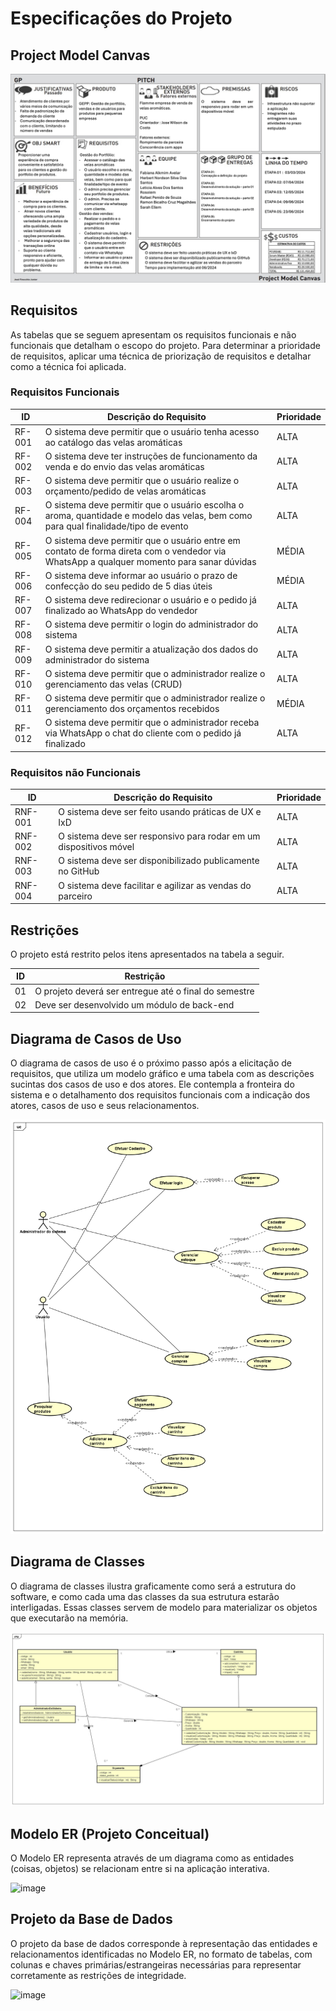 # Especificações do Projeto

## Project Model Canvas

![project-model-canvas-.png](img/project-model-canvas-.png)

## Requisitos

As tabelas que se seguem apresentam os requisitos funcionais e não funcionais que detalham o escopo do projeto. Para determinar a prioridade de requisitos, aplicar uma técnica de priorização de requisitos e detalhar como a técnica foi aplicada.

### Requisitos Funcionais

|ID    | Descrição do Requisito  | Prioridade |
|------|-----------------------------------------|----|
|RF-001 | O sistema deve permitir que o usuário tenha acesso ao catálogo das velas aromáticas | ALTA |
|RF-002 | O sistema deve ter instruções de funcionamento da venda e do envio das velas aromáticas | ALTA |
|RF-003| O sistema deve permitir que o usuário realize o orçamento/pedido de velas aromáticas | ALTA | 
|RF-004| O sistema deve permitir que o usuário escolha o aroma, quantidade e modelo das velas, bem como para qual finalidade/tipo de evento  | ALTA |
|RF-005| O sistema deve permitir que o usuário entre em contato de forma direta com o vendedor via WhatsApp a qualquer momento para sanar dúvidas | MÉDIA |
|RF-006| O sistema deve informar ao usuário o prazo de confecção do seu pedido de 5 dias úteis | MÉDIA |
|RF-007| O sistema deve redirecionar o usuário e o pedido já finalizado ao WhatsApp do vendedor  | ALTA |
|RF-008| O sistema deve permitir o login do administrador do sistema  | ALTA |
|RF-009| O sistema deve permitir a atualização dos dados do administrador do sistema | ALTA |
|RF-010| O sistema deve permitir que o administrador realize o gerenciamento das velas (CRUD)  | ALTA |
|RF-011| O sistema deve permitir que o administrador realize o gerenciamento dos orçamentos recebidos  | MÉDIA |
|RF-012| O sistema deve permitir que o administrador receba via WhatsApp o chat do cliente com o pedido já finalizado | ALTA |

### Requisitos não Funcionais

|ID     | Descrição do Requisito  |Prioridade |
|-------|-------------------------|----|
|RNF-001| O sistema deve ser feito usando práticas de UX e IxD | ALTA | 
|RNF-002| O sistema deve ser responsivo para rodar em um dispositivos móvel  | ALTA | 
|RNF-003| O sistema deve ser disponibilizado publicamente no GitHub |  ALTA | 
|RNF-004| O sistema deve facilitar e agilizar as vendas do parceiro |  ALTA | 

## Restrições

O projeto está restrito pelos itens apresentados na tabela a seguir.

|ID| Restrição                                             |
|--|-------------------------------------------------------|
|01| O projeto deverá ser entregue até o final do semestre |
|02| Deve ser desenvolvido um módulo de back-end |


## Diagrama de Casos de Uso

O diagrama de casos de uso é o próximo passo após a elicitação de requisitos, que utiliza um modelo gráfico e uma tabela com as descrições sucintas dos casos de uso e dos atores. Ele contempla a fronteira do sistema e o detalhamento dos requisitos funcionais com a indicação dos atores, casos de uso e seus relacionamentos. 

![UseCaseDiagram1.png](img/UseCaseDiagram3.png)

## Diagrama de Classes

O diagrama de classes ilustra graficamente como será a estrutura do software, e como cada uma das classes da sua estrutura estarão interligadas. Essas classes servem de modelo para materializar os objetos que executarão na memória.

![ClassDiagramatualizado.jpg](img/ClassDiagramatualizado.jpg)


## Modelo ER (Projeto Conceitual)

O Modelo ER representa através de um diagrama como as entidades (coisas, objetos) se relacionam entre si na aplicação interativa.

![image](https://github.com/ICEI-PUC-Minas-PMV-ADS/pmv-ads-2024-1-e5-proj-empext-t5-flamme/assets/103009155/c01e3f75-6c53-44f4-a2fa-1cddcbe0d5c9)

## Projeto da Base de Dados

O projeto da base de dados corresponde à representação das entidades e relacionamentos identificadas no Modelo ER, no formato de tabelas, com colunas e chaves primárias/estrangeiras necessárias para representar corretamente as restrições de integridade.

![image](https://github.com/ICEI-PUC-Minas-PMV-ADS/pmv-ads-2024-1-e5-proj-empext-t5-flamme/assets/103009155/cf1b8284-ddbe-4705-be03-43a11ce46e9d)



